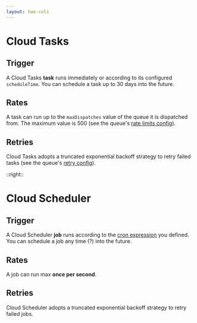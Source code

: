 ```yaml
---
layout: two-cols
---
```


# Cloud Tasks

<Transform scale="0.85">

## Trigger

A Cloud Tasks **task** runs immediately or according to its configured <code class="inline-code">scheduleTime</code>. You can schedule a task up to 30 days into the future.

## Rates

A task can run up to the <code class="inline-code">maxDispatches</code> value of the queue it is dispatched from. The maximum value is 500 (see the queue's [rate limits config](https://cloud.google.com/tasks/docs/reference/rest/v2beta3/projects.locations.queues#RateLimits)).

## Retries

Cloud Tasks adopts a truncated exponential backoff strategy to retry failed tasks (see the queue's [retry config](https://cloud.google.com/tasks/docs/reference/rest/v2beta3/projects.locations.queues#retryconfig)).

</Transform>

::right::

# Cloud Scheduler

<Transform scale="0.85">

## Trigger

A Cloud Scheduler **job** runs according to the [cron expression](https://crontab.guru/) you defined. You can schedule a job any time (?) into the future.

## Rates

A job can run max **once per second**.

## Retries

Cloud Scheduler adopts a truncated exponential backoff strategy to retry failed jobs.

</Transform>

<!--
https://cloud.google.com/tasks/docs/comp-tasks-sched
-->
